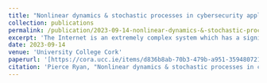 ```yaml
---
title: "Nonlinear dynamics & stochastic processes in cybersecurity applications"
collection: publications
permalink: /publication/2023-09-14-nonlinear-dynamics-&-stochastic-processes-in-cybersecurity-applications
excerpt: 'The Internet is an extremely complex system which has a significant impact on the world we live in. In this thesis, we formalise Internet-based problems as mathematical models to better understand their dynamics. Modelling these problems requires dynamical features such as time delay, periodic forcing, switching and stochasticity. We study several dynamical systems which employ a combination of these features from Internet applications, including targeted ransomware, data networks, and signal processing. We also study a climate science system which shares features with the signal processing system and exhibits similar dynamics. Stochasticity is found to be critical in the modelling of the negotiations involved in targeted ransomware, while time delay is a crucial feature in the modelling of data networks. The signal processing and climate science systems give rise to extremely rich dynamics, which we are able to study analytically due to the presence of switching. This yields further insights into related smooth systems.'
date: 2023-09-14
venue: 'University College Cork'
paperurl: '[https://cora.ucc.ie/items/d836b8ab-70b3-479b-a951-359480721c8a]'
citation: 'Pierce Ryan, "Nonlinear dynamics & stochastic processes in cybersecurity applications", University College Cork, 2023.'
---
```

